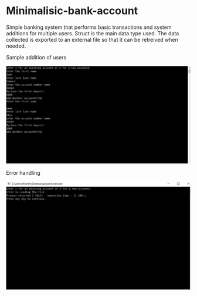 # Minimalisic-bank-account

Simple banking system that performs basic transactions and system additions for multiple users. 
Struct is the main data type used. The data collected is exported to an external file so that it can be retreived when needed.





Sample addition of users

![Alt text](https://github.com/Ahmed-Gebril/Minimalisic-bank-account/blob/master/transactions.PNG)




Error handling

![Alt text](https://github.com/Ahmed-Gebril/Minimalisic-bank-account/blob/master/Error.PNG)
